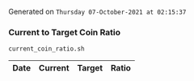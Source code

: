 Generated on `Thursday 07-October-2021 at 02:15:37`

### Current to Target Coin Ratio
`current_coin_ratio.sh`

Date|Current|Target|Ratio
---|---|---|---

